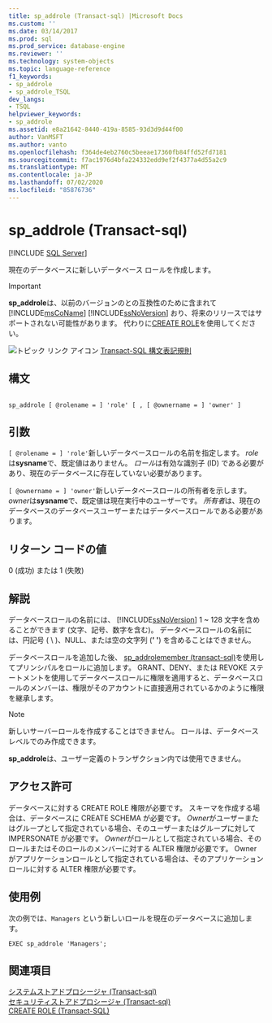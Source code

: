 ```yaml
---
title: sp_addrole (Transact-sql) |Microsoft Docs
ms.custom: ''
ms.date: 03/14/2017
ms.prod: sql
ms.prod_service: database-engine
ms.reviewer: ''
ms.technology: system-objects
ms.topic: language-reference
f1_keywords:
- sp_addrole
- sp_addrole_TSQL
dev_langs:
- TSQL
helpviewer_keywords:
- sp_addrole
ms.assetid: e8a21642-8440-419a-8585-93d3d9d44f00
author: VanMSFT
ms.author: vanto
ms.openlocfilehash: f364de4eb2760c5beeae17360fb84ffd52fd7181
ms.sourcegitcommit: f7ac1976d4bfa224332edd9ef2f4377a4d55a2c9
ms.translationtype: MT
ms.contentlocale: ja-JP
ms.lasthandoff: 07/02/2020
ms.locfileid: "85876736"
---
```

# <a name="sp_addrole-transact-sql"></a>sp_addrole (Transact-sql)
[!INCLUDE [SQL Server](../../includes/applies-to-version/sqlserver.md)]

  現在のデータベースに新しいデータベース ロールを作成します。  
  
> [!IMPORTANT]
>  **sp_addrole**は、以前のバージョンのとの互換性のために含まれて [!INCLUDE[msCoName](../../includes/msconame-md.md)] [!INCLUDE[ssNoVersion](../../includes/ssnoversion-md.md)] おり、将来のリリースではサポートされない可能性があります。 代わりに[CREATE ROLE](../../t-sql/statements/create-role-transact-sql.md)を使用してください。  
  
 ![トピック リンク アイコン](../../database-engine/configure-windows/media/topic-link.gif "トピック リンク アイコン") [Transact-SQL 構文表記規則](../../t-sql/language-elements/transact-sql-syntax-conventions-transact-sql.md)  
  
## <a name="syntax"></a>構文  
  
```  
  
sp_addrole [ @rolename = ] 'role' [ , [ @ownername = ] 'owner' ]   
```  
  
## <a name="arguments"></a>引数  
`[ @rolename = ] 'role'`新しいデータベースロールの名前を指定します。 *role*は**sysname**で、既定値はありません。 *ロール*は有効な識別子 (ID) である必要があり、現在のデータベースに存在していない必要があります。  
  
`[ @ownername = ] 'owner'`新しいデータベースロールの所有者を示します。 *owner*は**sysname**で、既定値は現在実行中のユーザーです。 *所有者*は、現在のデータベースのデータベースユーザーまたはデータベースロールである必要があります。  
  
## <a name="return-code-values"></a>リターン コードの値  
 0 (成功) または 1 (失敗)  
  
## <a name="remarks"></a>解説  
 データベースロールの名前には、 [!INCLUDE[ssNoVersion](../../includes/ssnoversion-md.md)] 1 ~ 128 文字を含めることができます (文字、記号、数字を含む)。 データベースロールの名前には、円記号 ( \\ )、NULL、または空の文字列 (**' '**) を含めることはできません。  
  
 データベースロールを追加した後、 [sp_addrolemember &#40;transact-sql&#41;](../../relational-databases/system-stored-procedures/sp-addrolemember-transact-sql.md)を使用してプリンシパルをロールに追加します。 GRANT、DENY、または REVOKE ステートメントを使用してデータベースロールに権限を適用すると、データベースロールのメンバーは、権限がそのアカウントに直接適用されているかのように権限を継承します。  
  
> [!NOTE]  
>  新しいサーバーロールを作成することはできません。 ロールは、データベース レベルでのみ作成できます。  
  
 **sp_addrole**は、ユーザー定義のトランザクション内では使用できません。  
  
## <a name="permissions"></a>アクセス許可  
 データベースに対する CREATE ROLE 権限が必要です。 スキーマを作成する場合は、データベースに CREATE SCHEMA が必要です。 *Owner*がユーザーまたはグループとして指定されている場合、そのユーザーまたはグループに対して IMPERSONATE が必要です。 *Owner*がロールとして指定されている場合、そのロールまたはそのロールのメンバーに対する ALTER 権限が必要です。 Owner がアプリケーションロールとして指定されている場合は、そのアプリケーションロールに対する ALTER 権限が必要です。  
  
## <a name="examples"></a>使用例  
 次の例では、`Managers` という新しいロールを現在のデータベースに追加します。  
  
```  
EXEC sp_addrole 'Managers';  
```  
  
## <a name="see-also"></a>関連項目  
 [システムストアドプロシージャ &#40;Transact-sql&#41;](../../relational-databases/system-stored-procedures/system-stored-procedures-transact-sql.md)   
 [セキュリティストアドプロシージャ &#40;Transact-sql&#41;](../../relational-databases/system-stored-procedures/security-stored-procedures-transact-sql.md)   
 [CREATE ROLE &#40;Transact-SQL&#41;](../../t-sql/statements/create-role-transact-sql.md)  
  
  
